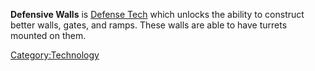 **Defensive Walls** is [Defense Tech](Defense_Tech.md "wikilink") which
unlocks the ability to construct better walls, gates, and ramps. These
walls are able to have turrets mounted on them.

[Category:Technology](Category:Technology "wikilink")